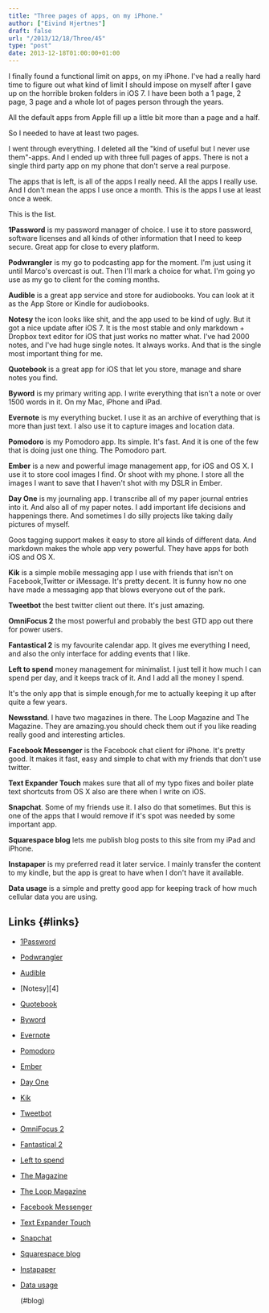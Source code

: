 ```yaml
---
title: "Three pages of apps, on my iPhone."
author: ["Eivind Hjertnes"]
draft: false
url: "/2013/12/18/Three/45"
type: "post"
date: 2013-12-18T01:00:00+01:00
---
```


I finally found a functional limit on apps, on my iPhone. I've had a
really hard time to figure out what kind of limit I should impose on
myself after I gave up on the horrible broken folders in iOS 7. I have
been both a 1 page, 2 page, 3 page and a whole lot of pages person
through the years.

All the default apps from Apple fill up a little bit more than a page
and a half.

So I needed to have at least two pages.

I went through everything. I deleted all the "kind of useful but I never
use them"-apps. And I ended up with three full pages of apps. There is
not a single third party app on my phone that don't serve a real
purpose.

The apps that is left, is all of the apps I really need. All the apps I
really use. And I don't mean the apps I use once a month. This is the
apps I use at least once a week.

This is the list.

**1Password** is my password manager of choice. I use it to store
password, software licenses and all kinds of other information that I
need to keep secure. Great app for close to every platform.

**Podwrangler** is my go to podcasting app for the moment. I'm just using
it until Marco's overcast is out. Then I'll mark a choice for what. I'm
going yo use as my go to client for the coming months.

**Audible** is a great app service and store for audiobooks. You can look
at it as the App Store or Kindle for audiobooks.

**Notesy** the icon looks like shit, and the app used to be kind of ugly.
But it got a nice update after iOS 7. It is the most stable and only
markdown + Dropbox text editor for iOS that just works no matter what.
I've had 2000 notes, and I've had huge single notes. It always works.
And that is the single most important thing for me.

**Quotebook** is a great app for iOS that let you store, manage and share
notes you find.

**Byword** is my primary writing app. I write everything that isn't a note
or over 1500 words in it. On my Mac, iPhone and iPad.

**Evernote** is my everything bucket. I use it as an archive of everything
that is more than just text. I also use it to capture images and
location data.

**Pomodoro** is my Pomodoro app. Its simple. It's fast. And it is one of
the few that is doing just one thing. The Pomodoro part.

**Ember** is a new and powerful image management app, for iOS and OS X. I
use it to store cool images I find. Or shoot with my phone. I store all
the images I want to save that I haven't shot with my DSLR in Ember.

**Day One** is my journaling app. I transcribe all of my paper journal
entries into it. And also all of my paper notes. I add important life
decisions and happenings there. And sometimes I do silly projects like
taking daily pictures of myself.

Goos tagging support makes it easy to store all kinds of different data.
And markdown makes the whole app very powerful. They have apps for both
iOS and OS X.

**Kik** is a simple mobile messaging app I use with friends that isn't on
Facebook,Twitter or iMessage. It's pretty decent. It is funny how no one
have made a messaging app that blows everyone out of the park.

**Tweetbot** the best twitter client out there. It's just amazing.

**OmniFocus 2** the most powerful and probably the best GTD app out there
for power users.

**Fantastical 2** is my favourite calendar app. It gives me everything I
need, and also the only interface for adding events that I like.

**Left to spend** money management for minimalist. I just tell it how much
I can spend per day, and it keeps track of it. And I add all the money I
spend.

It's the only app that is simple enough,for me to actually keeping it up
after quite a few years.

**Newsstand**. I have two magazines in there. The Loop Magazine and The
Magazine. They are amazing.you should check them out if you like reading
really good and interesting articles.

**Facebook Messenger** is the Facebook chat client for iPhone. It's pretty
good. It makes it fast, easy and simple to chat with my friends that
don't use twitter.

**Text Expander Touch** makes sure that all of my typo fixes and boiler
plate text shortcuts from OS X also are there when I write on iOS.

**Snapchat**. Some of my friends use it. I also do that sometimes. But
this is one of the apps that I would remove if it's spot was needed by
some important app.

**Squarespace blog** lets me publish blog posts to this site from my iPad
and iPhone.

**Instapaper** is my preferred read it later service. I mainly transfer
the content to my kindle, but the app is great to have when I don't have
it available.

**Data usage** is a simple and pretty good app for keeping track of how
much cellular data you are using.


## Links {#links}

-   [1Password](https://agilebits.com/onepassword)

    <div class="HTML">
      <div></div>

    </p>

    </div>

-   [Podwrangler](https://itunes.apple.com/us/app/pod-wrangler-podcasts-made/id692068382?mt=8)

-   [Audible](http://www.audible.com)

-   [Notesy][4]

-   [Quotebook](http://quotebookapp.com)

-   [Byword](http://bywordapp.com)

-   [Evernote](http://evernote.com)

-   [Pomodoro](https://itunes.apple.com/us/app/pomodoro-timer-focus-on-your/id703145045)

-   [Ember](https://realmacsoftware.com/ember)

-   [Day One](http://dayoneapp.com)

-   [Kik](http://kik.com)

-   [Tweetbot](http://tapbots.com/software/tweetbot/)

-   [OmniFocus 2](https://www.omnigroup.com/omnifocus)

-   [Fantastical 2](http://flexibits.com/fantastical-iphone)

-   [Left to
    spend](https://itunes.apple.com/us/app/left-to-spend/id389245325)

-   [The Magazine](http://the-magazine.org)

-   [The Loop Magazine](http://www.loopinsight.com/magazine/)

-   [Facebook Messenger](https://www.facebook.com/mobile/messenger)

-   [Text
    Expander Touch](http://smilesoftware.com/TextExpander/touch/index.html)

-   [Snapchat](http://www.snapchat.com)

-   [Squarespace blog](http://www.squarespace.com/apps/#intro)

-   [Instapaper](http://www.instapaper.com)

-   [Data usage](https://itunes.apple.com/us/app/data-usage/id386950560)

    (#blog)
